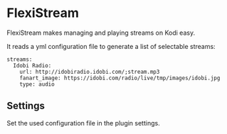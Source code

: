 # FlexiStream
FlexiStream makes managing and playing streams on Kodi easy.

It reads a yml configuration file to generate a list of selectable streams:
    
    streams:
      Idobi Radio:
        url: http://idobiradio.idobi.com/;stream.mp3
        fanart_image: https://idobi.com/radio/live/tmp/images/idobi.jpg
        type: audio

    
## Settings
Set the used configuration file in the plugin settings.